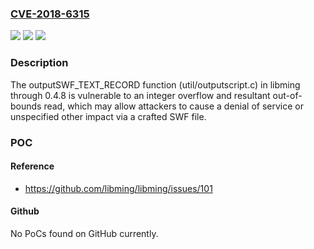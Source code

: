 ### [CVE-2018-6315](https://cve.mitre.org/cgi-bin/cvename.cgi?name=CVE-2018-6315)
![](https://img.shields.io/static/v1?label=Product&message=n%2Fa&color=blue)
![](https://img.shields.io/static/v1?label=Version&message=n%2Fa&color=blue)
![](https://img.shields.io/static/v1?label=Vulnerability&message=n%2Fa&color=brighgreen)

### Description

The outputSWF_TEXT_RECORD function (util/outputscript.c) in libming through 0.4.8 is vulnerable to an integer overflow and resultant out-of-bounds read, which may allow attackers to cause a denial of service or unspecified other impact via a crafted SWF file.

### POC

#### Reference
- https://github.com/libming/libming/issues/101

#### Github
No PoCs found on GitHub currently.

